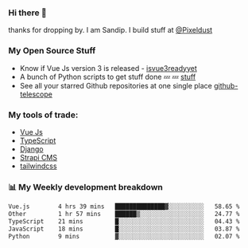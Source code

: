 ### Hi there 👋

thanks for dropping by.
I am Sandip. I build stuff at [@Pixeldust](github.com/pixeldust-in/)

###  **My Open Source Stuff**

 - Know if Vue Js version 3 is released -  [isvue3readyyet](https://github.com/sandiprb/isvue3readyyet)
 - A bunch of Python scripts to get stuff done 💤 💤 [stuff](https://github.com/sandiprb/stuff)
 - See all your starred Github repositories at one single place [github-telescope](https://github.com/sandiprb/github-telescope)



###  **My tools of trade:**
 - [Vue Js](https://github.com/vuejs/vue/)
 - [TypeScript](https://github.com/microsoft/TypeScript)
 - [Django](github.com/django/django)
 - [Strapi CMS](github.com/strapi/strapi)
 - [tailwindcss](https://github.com/tailwindlabs/tailwindcss)


###  📊 **My Weekly development breakdown**
<!--START_SECTION:waka-->

```txt
Vue.js        4 hrs 39 mins   ██████████████▓░░░░░░░░░░   58.65 %
Other         1 hr 57 mins    ██████▒░░░░░░░░░░░░░░░░░░   24.77 %
TypeScript    21 mins         █░░░░░░░░░░░░░░░░░░░░░░░░   04.43 %
JavaScript    18 mins         █░░░░░░░░░░░░░░░░░░░░░░░░   03.87 %
Python        9 mins          ▓░░░░░░░░░░░░░░░░░░░░░░░░   02.07 %
```

<!--END_SECTION:waka-->

